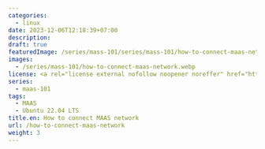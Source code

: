 ```yaml
---
categories:
  - linux
date: 2023-12-06T12:18:39+07:00
description:
draft: true
featuredImage: /series/mass-101/series/mass-101/how-to-connect-maas-network.webp
images:
  - /series/mass-101/how-to-connect-maas-network.webp
license: <a rel="license external nofollow noopener noreffer" href="https://creativecommons.org/licenses/by-nc/4.0/" target="_blank">CC BY-NC 4.0</a>
series:
  - maas-101
tags:
  - MAAS
  - Ubuntu 22.04 LTS
title.en: How to connect MAAS network
url: /how-to-connect-maas-network
weight: 3
---
```

